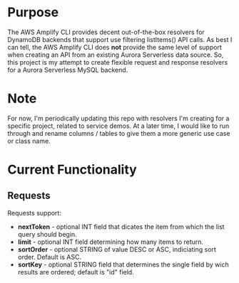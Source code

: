 # Purpose

The AWS Amplify CLI provides decent out-of-the-box resolvers for DynamoDB backends that support use filtering 
listItems() API calls. As best I can tell, the AWS Amplify CLI does **not** provide the same level of support 
when creating an API from an existing Aurora Serverless data source. So, this project is my attempt to create
flexible request and response resolvers for a Aurora Serverless MySQL backend. 

# Note

For now, I'm periodically updating this repo with resolvers I'm creating for a specific project, related to
service demos. At a later time, I would like to run through and rename columns / tables to give them a more
generic use case or class name. 

# Current Functionality

## Requests

Requests support: 

* **nextToken** - optional INT field that dicates the item from which the list query should begin. 
* **limit** - optional INT field determining how many items to return.
* **sortOrder** - optional STRING of value DESC or ASC, indiciating sort order. Default is ASC.
* **sortKey** - optional STRING field that determines the single field by wich results are ordered; default is "id" field. 
